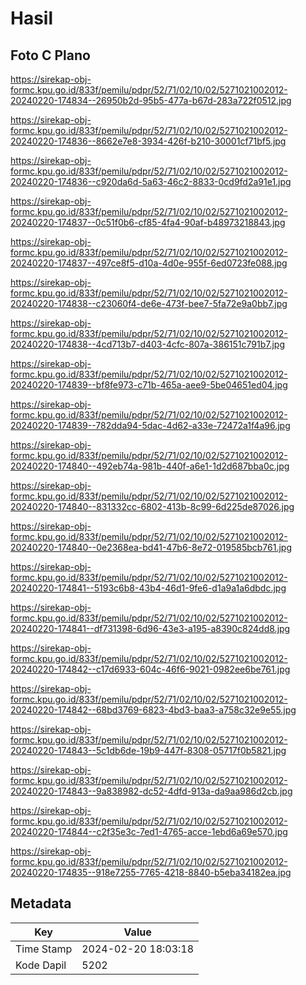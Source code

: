 # Hasil

## Foto C Plano

https://sirekap-obj-formc.kpu.go.id/833f/pemilu/pdpr/52/71/02/10/02/5271021002012-20240220-174834--26950b2d-95b5-477a-b67d-283a722f0512.jpg

https://sirekap-obj-formc.kpu.go.id/833f/pemilu/pdpr/52/71/02/10/02/5271021002012-20240220-174836--8662e7e8-3934-426f-b210-30001cf71bf5.jpg

https://sirekap-obj-formc.kpu.go.id/833f/pemilu/pdpr/52/71/02/10/02/5271021002012-20240220-174836--c920da6d-5a63-46c2-8833-0cd9fd2a91e1.jpg

https://sirekap-obj-formc.kpu.go.id/833f/pemilu/pdpr/52/71/02/10/02/5271021002012-20240220-174837--0c51f0b6-cf85-4fa4-90af-b48973218843.jpg

https://sirekap-obj-formc.kpu.go.id/833f/pemilu/pdpr/52/71/02/10/02/5271021002012-20240220-174837--497ce8f5-d10a-4d0e-955f-6ed0723fe088.jpg

https://sirekap-obj-formc.kpu.go.id/833f/pemilu/pdpr/52/71/02/10/02/5271021002012-20240220-174838--c23060f4-de6e-473f-bee7-5fa72e9a0bb7.jpg

https://sirekap-obj-formc.kpu.go.id/833f/pemilu/pdpr/52/71/02/10/02/5271021002012-20240220-174838--4cd713b7-d403-4cfc-807a-386151c791b7.jpg

https://sirekap-obj-formc.kpu.go.id/833f/pemilu/pdpr/52/71/02/10/02/5271021002012-20240220-174839--bf8fe973-c71b-465a-aee9-5be04651ed04.jpg

https://sirekap-obj-formc.kpu.go.id/833f/pemilu/pdpr/52/71/02/10/02/5271021002012-20240220-174839--782dda94-5dac-4d62-a33e-72472a1f4a96.jpg

https://sirekap-obj-formc.kpu.go.id/833f/pemilu/pdpr/52/71/02/10/02/5271021002012-20240220-174840--492eb74a-981b-440f-a6e1-1d2d687bba0c.jpg

https://sirekap-obj-formc.kpu.go.id/833f/pemilu/pdpr/52/71/02/10/02/5271021002012-20240220-174840--831332cc-6802-413b-8c99-6d225de87026.jpg

https://sirekap-obj-formc.kpu.go.id/833f/pemilu/pdpr/52/71/02/10/02/5271021002012-20240220-174840--0e2368ea-bd41-47b6-8e72-019585bcb761.jpg

https://sirekap-obj-formc.kpu.go.id/833f/pemilu/pdpr/52/71/02/10/02/5271021002012-20240220-174841--5193c6b8-43b4-46d1-9fe6-d1a9a1a6dbdc.jpg

https://sirekap-obj-formc.kpu.go.id/833f/pemilu/pdpr/52/71/02/10/02/5271021002012-20240220-174841--df731398-6d96-43e3-a195-a8390c824dd8.jpg

https://sirekap-obj-formc.kpu.go.id/833f/pemilu/pdpr/52/71/02/10/02/5271021002012-20240220-174842--c17d6933-604c-46f6-9021-0982ee6be761.jpg

https://sirekap-obj-formc.kpu.go.id/833f/pemilu/pdpr/52/71/02/10/02/5271021002012-20240220-174842--68bd3769-6823-4bd3-baa3-a758c32e9e55.jpg

https://sirekap-obj-formc.kpu.go.id/833f/pemilu/pdpr/52/71/02/10/02/5271021002012-20240220-174843--5c1db6de-19b9-447f-8308-05717f0b5821.jpg

https://sirekap-obj-formc.kpu.go.id/833f/pemilu/pdpr/52/71/02/10/02/5271021002012-20240220-174843--9a838982-dc52-4dfd-913a-da9aa986d2cb.jpg

https://sirekap-obj-formc.kpu.go.id/833f/pemilu/pdpr/52/71/02/10/02/5271021002012-20240220-174844--c2f35e3c-7ed1-4765-acce-1ebd6a69e570.jpg

https://sirekap-obj-formc.kpu.go.id/833f/pemilu/pdpr/52/71/02/10/02/5271021002012-20240220-174835--918e7255-7765-4218-8840-b5eba34182ea.jpg


## Metadata

| Key        | Value               |
| ---------- | ------------------- |
| Time Stamp | 2024-02-20 18:03:18 |
| Kode Dapil | 5202                |



